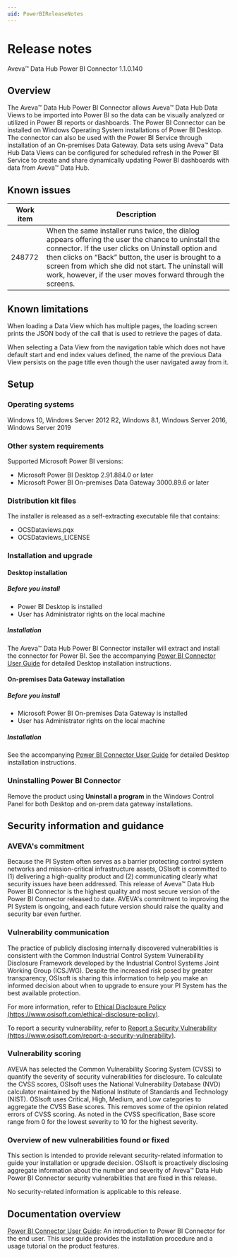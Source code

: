 ```yaml
---
uid: PowerBIReleaseNotes
---
```


# Release notes

Aveva&trade; Data Hub Power BI Connector 1.1.0.140

## Overview

The Aveva&trade; Data Hub Power BI Connector allows Aveva&trade; Data Hub Data Views to be imported into Power BI so the data can be visually analyzed or utilized in Power BI reports or dashboards. The Power BI Connector can be installed on Windows Operating System installations of Power BI Desktop. The connector can also be used with the Power BI Service through installation of an On-premises Data Gateway. Data sets using Aveva&trade; Data Hub Data Views can be configured for scheduled refresh in the Power BI Service to create and share dynamically updating Power BI dashboards with data from Aveva&trade; Data Hub.

## Known issues

| Work item | Description |
|-----------|-------------|
| 248772    | When the same installer runs twice, the dialog appears offering the user the chance to uninstall the connector. If the user clicks on Uninstall option and then clicks on “Back” button, the user is brought to a screen from which she did not start. The uninstall will work, however, if the user moves forward through the screens. |

## Known limitations

When loading a Data View which has multiple pages, the loading screen prints the JSON body of the call that is used to retrieve the pages of data.

When selecting a Data View from the navigation table which does not have default start and end index values defined, the name of the previous Data View persists on the page title even though the user navigated away from it.

## Setup

### Operating systems

Windows 10, Windows Server 2012 R2, Windows 8.1, Windows Server 2016, Windows Server 2019

### Other system requirements

Supported Microsoft Power BI versions:

- Microsoft Power BI Desktop 2.91.884.0 or later
- Microsoft Power BI On-premises Data Gateway 3000.89.6 or later

### Distribution kit files

The installer is released as a self-extracting executable file that contains:

- OCSDataviews.pqx
- OCSDataviews_LICENSE

### Installation and upgrade

#### Desktop installation

##### Before you install

- Power BI Desktop is installed
- User has Administrator rights on the local machine

##### Installation

The Aveva&trade; Data Hub Power BI Connector installer will extract and install the connector for Power BI. See the accompanying [Power BI Connector User Guide](https://docs.osisoft.com/bundle/ocs/page/visualize-data/power-bi-connector.html "Power BI Connector User Guide") for detailed Desktop installation instructions.

#### On-premises Data Gateway installation

##### Before you install

- Microsoft Power BI On-premises Data Gateway is installed
- User has Administrator rights on the local machine

##### Installation

See the accompanying [Power BI Connector User Guide](https://docs.osisoft.com/bundle/ocs/page/visualize-data/power-bi-connector.html "Power BI Connector User Guide") for detailed Desktop installation instructions.

### Uninstalling Power BI Connector

Remove the product using **Uninstall a program** in the Windows Control Panel for both Desktop and on-prem data gateway installations.

## Security information and guidance

### AVEVA's commitment

Because the PI System often serves as a barrier protecting control system networks and mission-critical infrastructure assets, OSIsoft is committed to (1) delivering a high-quality product and (2) communicating clearly what security issues have been addressed. This release of Aveva&trade; Data Hub Power BI Connector is the highest quality and most secure version of the  Power BI Connector released to date. AVEVA's commitment to improving the PI System is ongoing, and each future version should raise the quality and security bar even further.

### Vulnerability communication

The practice of publicly disclosing internally discovered vulnerabilities is consistent with the Common Industrial Control System Vulnerability Disclosure Framework developed by the Industrial Control Systems Joint Working Group (ICSJWG). Despite the increased risk posed by greater transparency, OSIsoft is sharing this information to help you make an informed decision about when to upgrade to ensure your PI System has the best available protection.

For more information, refer to [Ethical Disclosure Policy (https://www.osisoft.com/ethical-disclosure-policy)](https://www.osisoft.com/ethical-disclosure-policy).

To report a security vulnerability, refer to [Report a Security Vulnerability (https://www.osisoft.com/report-a-security-vulnerability)](https://www.osisoft.com/report-a-security-vulnerability).

### Vulnerability scoring

AVEVA has selected the Common Vulnerability Scoring System (CVSS) to quantify the severity of security vulnerabilities for disclosure. To calculate the CVSS scores, OSIsoft uses the National Vulnerability Database (NVD) calculator maintained by the National Institute of Standards and Technology (NIST).  OSIsoft uses Critical, High, Medium, and Low categories to aggregate the CVSS Base scores. This removes some of the opinion related errors of CVSS scoring.  As noted in the CVSS specification, Base score range from 0 for the lowest severity to 10 for the highest severity.

### Overview of new vulnerabilities found or fixed

This section is intended to provide relevant security-related information to guide your installation or upgrade decision. OSIsoft is proactively disclosing aggregate information about the number and severity of Aveva&trade; Data Hub Power BI Connector security vulnerabilities that are fixed in this release.

No security-related information is applicable to this release.

## Documentation overview

[Power BI Connector User Guide](https://docs.osisoft.com/bundle/ocs/page/visualize-data/power-bi-connector.html "Power BI Connector User Guide"): An introduction to Power BI Connector for the end user. This user guide provides the installation procedure and a usage tutorial on the product features.
